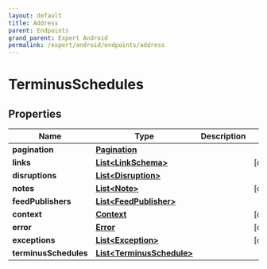 ```yaml
---
layout: default
title: Address
parent: Endpoints
grand_parent: Expert Android
permalink: /expert/android/endpoints/address
---
```


# TerminusSchedules

## Properties
Name | Type | Description | Notes
------------ | ------------- | ------------- | -------------
**pagination** | [**Pagination**](Pagination.md) |  | 
**links** | [**List&lt;LinkSchema&gt;**](LinkSchema.md) |  |  [optional]
**disruptions** | [**List&lt;Disruption&gt;**](Disruption.md) |  | 
**notes** | [**List&lt;Note&gt;**](Note.md) |  |  [optional]
**feedPublishers** | [**List&lt;FeedPublisher&gt;**](FeedPublisher.md) |  | 
**context** | [**Context**](Context.md) |  |  [optional]
**error** | [**Error**](Error.md) |  |  [optional]
**exceptions** | [**List&lt;Exception&gt;**](Exception.md) |  |  [optional]
**terminusSchedules** | [**List&lt;TerminusSchedule&gt;**](TerminusSchedule.md) |  | 



